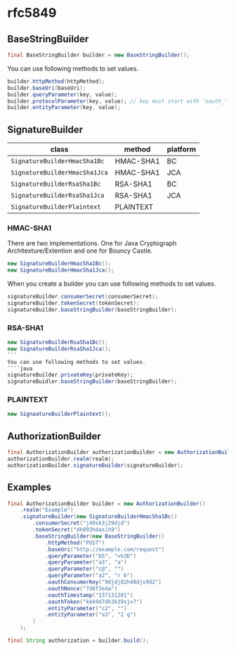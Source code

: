 # rfc5849
## BaseStringBuilder
````java
final BaseStringBuilder builder = new BaseStringBuilder();
````
You can use following methods to set values.
````java
builder.httpMethod(httpMethod);
builder.baseUri(baseUri);
builder.queryParameter(key, value);
builder.protocolParameter(key, value); // key must start with 'oauth_'
builder.entityParameter(key, value);
````
## SignatureBuilder
|class                        |method   |platform|
|-----------------------------|---------|--------|
|`SignatureBuilderHmacSha1Bc` |HMAC-SHA1|BC      |
|`SignatureBuilderHmacSha1Jca`|HMAC-SHA1|JCA     |
|`SignatureBuilderRsaSha1Bc`  |RSA-SHA1 |BC      |
|`SignatureBuilderRsaSha1Jca` |RSA-SHA1 |JCA     |
|`SignatureBuilderPlaintext`  |PLAINTEXT|        |
### HMAC-SHA1
There are two implementations. One for Java Cryptograph Architexture/Extention and one for Bouncy Castle.
````java
new SignatureBuilderHmacSha1Bc();
new SignatureBuilderHmacSha1Jca();
````
When you create a builder you can use following methods to set values.
````java
signatureBuilder.consumerSecret(consumerSecret);
signatureBuilder.tokenSecret(tokenSecret);
signatureBuilder.baseStringBuilder(baseStringBuilder);
````
### RSA-SHA1
````java
new SignatureBuilderRsaSha1Bc();
new SignatureBuilderRsaSha1Jca();
```
You can use following methods to set values.
````java
signatureBuilder.privateKey(privateKey);
signatureBuidler.baseStringBuilder(baseStringBuilder);
````
### PLAINTEXT
````java
new SignaatureBuilderPlaintext();
````
## AuthorizationBuilder
````java
final AuthorizationBuilder authorizationBuilder = new AuthorizationBuilder();
authorizationBuilder.realm(realm);
authorizationBuilder.signatureBuilder(signatureBuilder);
````
## Examples
````java
final AuthorizationBuilder builder = new AuthorizationBuilder()
    .realm("Example")
    .signatureBuilder(new SignatureBuilderHmacSha1Bc()
        .consumerSecret("j49sk3j29djd")
        .tokenSecret("dh893hdasih9")
        .baseStringBuilder(new BaseStringBuilder()
            .httpMethod("POST")
            .baseUri("http://example.com/request")
            .queryParameter("b5", "=%3D")
            .queryParameter("a3", "a")
            .queryParameter("c@", "")
            .queryParameter("a2", "r b")
            .oauthConsumerKey("9djdj82h48djs9d2")
            .oauthNonce("7d8f3e4a")
            .oauthTimestamp("137131201")
            .oauthToken("kkk9d7dh3k39sjv7")
            .entityParameter("c2", "")
            .entityParameter("a3", "2 q")
        )
    );

final String authorization = builder.build();
````
